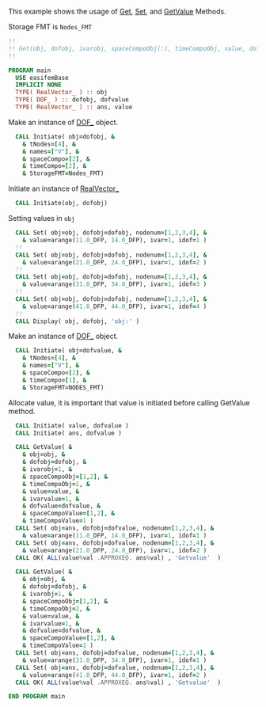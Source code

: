 This example shows the usage of [Get](Get.md), [Set](Set.md), and [GetValue](GetValue.md) Methods. 
  
Storage FMT is `Nodes_FMT`

```fortran
!!
!! Get(obj, dofobj, ivarobj, spaceCompoObj(:), timeCompoObj, value, dofvalue, ivarvalue, spaceCompoValue(:), timeCompoValue)
!!
```


```fortran
PROGRAM main
  USE easifemBase
  IMPLICIT NONE
  TYPE( RealVector_ ) :: obj
  TYPE( DOF_ ) :: dofobj, dofvalue
  TYPE( RealVector_ ) :: ans, value
```

Make an instance of [DOF_](../DOF/DOF_.md) object.

```fortran
  CALL Initiate( obj=dofobj, &
    & tNodes=[4], &
    & names=["V"], &
    & spaceCompo=[2], &
    & timeCompo=[2], &
    & StorageFMT=Nodes_FMT)
```

Initiate an instance of [RealVector_](RealVector_.md)

```fortran
  CALL Initiate(obj, dofobj)
```


Setting values in `obj`

```fortran
  CALL Set( obj=obj, dofobj=dofobj, nodenum=[1,2,3,4], &
    & value=arange(11.0_DFP, 14.0_DFP), ivar=1, idof=1 )
  !!
  CALL Set( obj=obj, dofobj=dofobj, nodenum=[1,2,3,4], &
    & value=arange(21.0_DFP, 24.0_DFP), ivar=1, idof=2 )
  !!
  CALL Set( obj=obj, dofobj=dofobj, nodenum=[1,2,3,4], &
    & value=arange(31.0_DFP, 34.0_DFP), ivar=1, idof=3 )
  !!
  CALL Set( obj=obj, dofobj=dofobj, nodenum=[1,2,3,4], &
    & value=arange(41.0_DFP, 44.0_DFP), ivar=1, idof=4 )
  !!
  CALL Display( obj, dofobj, 'obj:' )
```

Make an instance of [DOF_](../DOF/DOF_.md) object.

```fortran
  CALL Initiate( obj=dofvalue, &
    & tNodes=[4], &
    & names=["V"], &
    & spaceCompo=[2], &
    & timeCompo=[1], &
    & StorageFMT=NODES_FMT)
```

Allocate value, it is important that value is initiated before calling GetValue method.

```fortran
  CALL Initiate( value, dofvalue )
  CALL Initiate( ans, dofvalue )
```

```fortran
  CALL GetValue( &
    & obj=obj, &
    & dofobj=dofobj, &
    & ivarobj=1, &
    & spaceCompoObj=[1,2], &
    & timeCompoObj=1, &
    & value=value, &
    & ivarvalue=1, &
    & dofvalue=dofvalue, &
    & spaceCompoValue=[1,2], &
    & timeCompoValue=1 )
  CALL Set( obj=ans, dofobj=dofvalue, nodenum=[1,2,3,4], &
    & value=arange(11.0_DFP, 14.0_DFP), ivar=1, idof=1 )
  CALL Set( obj=ans, dofobj=dofvalue, nodenum=[1,2,3,4], &
    & value=arange(21.0_DFP, 24.0_DFP), ivar=1, idof=2 )
  CALL OK( ALL(value%val .APPROXEQ. ans%val) , 'Getvalue'  )
```

```fortran
  CALL GetValue( &
    & obj=obj, &
    & dofobj=dofobj, &
    & ivarobj=1, &
    & spaceCompoObj=[1,2], &
    & timeCompoObj=2, &
    & value=value, &
    & ivarvalue=1, &
    & dofvalue=dofvalue, &
    & spaceCompoValue=[1,2], &
    & timeCompoValue=1 )
  CALL Set( obj=ans, dofobj=dofvalue, nodenum=[1,2,3,4], &
    & value=arange(31.0_DFP, 34.0_DFP), ivar=1, idof=1 )
  CALL Set( obj=ans, dofobj=dofvalue, nodenum=[1,2,3,4], &
    & value=arange(41.0_DFP, 44.0_DFP), ivar=1, idof=2 )
  CALL OK( ALL(value%val .APPROXEQ. ans%val) , 'Getvalue'  )
```

```fortran
END PROGRAM main
```
